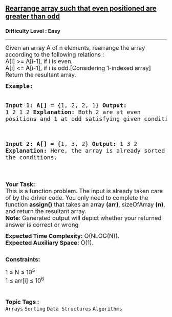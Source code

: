 <h2><a href="https://www.geeksforgeeks.org/problems/rearrange-array-such-that-even-positioned-are-greater-than-odd4804/1?page=2&category=Sorting&difficulty=Basic,Easy&status=unsolved&sortBy=submissions">Rearrange array such that even positioned are greater than odd</a></h2><h3>Difficulty Level : Easy</h3><hr><div class="problems_problem_content__Xm_eO"><p><span style="font-size: 18px;">Given an array A of n elements, rearrange the array according to the following relations :<br>A[i] &gt;= A[i-1], if i is even.<br>A[i] &lt;= A[i-1], if i is odd.[Considering 1-indexed array]<br>Return the resultant array.</span></p>
<pre><span style="font-size: 18px;"><strong>Example:</strong>

<strong>Input 1:
A[] = {</strong>1, 2, 2, 1}<strong>
Output:
</strong>1 2 1 2<strong>
Explanation:</strong>
Both 2 are at even positions and 1 at odd satisfying 
given condition <strong>

Input 2:
A[] = {</strong>1, 3, 2}
<strong>Output:
</strong>1 3 2
<strong>Explanation:</strong>
Here, the array is already sorted as per the conditions.</span></pre>
<p>&nbsp;</p>
<p><span style="font-size: 18px;"><strong>Your Task:</strong><br>This is a function problem. The input is already taken care of by the driver code. You only need to complete the function <strong>assign()</strong> that takes an array <strong>(arr)</strong>, sizeOfArray <strong>(n)</strong>, and return the resultant array.<br><strong>Note</strong>:&nbsp;Generated output will depict whether your returned answer is correct or wrong</span></p>
<p><span style="font-size: 18px;"><strong>Expected Time Complexity:</strong>&nbsp;O(NLOG(N)).<br><strong>Expected Auxiliary Space:</strong>&nbsp;O(1).</span></p>
<p><br><span style="font-size: 18px;"><strong>Constraints:</strong></span></p>
<p><span style="font-size: 18px;">1 ≤ N ≤ 10<sup>5</sup></span><br><span style="font-size: 18px;">1 ≤ arr[i] ≤ 10<sup>6</sup></span></p></div><br><p><span style=font-size:18px><strong>Topic Tags : </strong><br><code>Arrays</code>&nbsp;<code>Sorting</code>&nbsp;<code>Data Structures</code>&nbsp;<code>Algorithms</code>&nbsp;